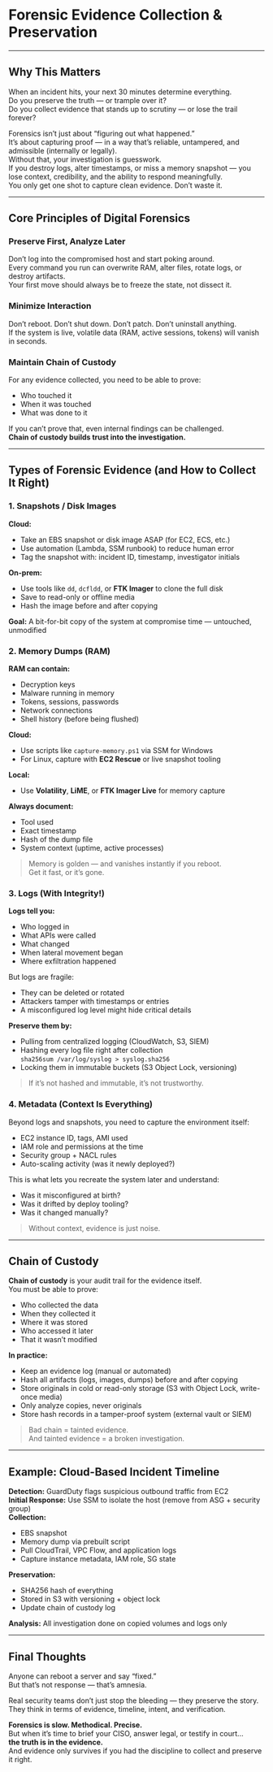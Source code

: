 # Forensic Evidence Collection & Preservation  

---

## Why This Matters

When an incident hits, your next 30 minutes determine everything.  
Do you preserve the truth — or trample over it?  
Do you collect evidence that stands up to scrutiny — or lose the trail forever?

Forensics isn’t just about “figuring out what happened.”  
It’s about capturing proof — in a way that’s reliable, untampered, and admissible (internally or legally).  
Without that, your investigation is guesswork.  
If you destroy logs, alter timestamps, or miss a memory snapshot — you lose context, credibility, and the ability to respond meaningfully.  
You only get one shot to capture clean evidence. Don’t waste it.

---

## Core Principles of Digital Forensics

### Preserve First, Analyze Later
Don’t log into the compromised host and start poking around.  
Every command you run can overwrite RAM, alter files, rotate logs, or destroy artifacts.  
Your first move should always be to freeze the state, not dissect it.

### Minimize Interaction
Don’t reboot. Don’t shut down. Don’t patch. Don’t uninstall anything.  
If the system is live, volatile data (RAM, active sessions, tokens) will vanish in seconds.

### Maintain Chain of Custody
For any evidence collected, you need to be able to prove:
- Who touched it
- When it was touched
- What was done to it

If you can’t prove that, even internal findings can be challenged.  
**Chain of custody builds trust into the investigation.**

---

## Types of Forensic Evidence (and How to Collect It Right)

### 1. Snapshots / Disk Images

**Cloud:**
- Take an EBS snapshot or disk image ASAP (for EC2, ECS, etc.)
- Use automation (Lambda, SSM runbook) to reduce human error
- Tag the snapshot with: incident ID, timestamp, investigator initials

**On-prem:**
- Use tools like `dd`, `dcfldd`, or **FTK Imager** to clone the full disk
- Save to read-only or offline media
- Hash the image before and after copying

**Goal:** A bit-for-bit copy of the system at compromise time — untouched, unmodified

### 2. Memory Dumps (RAM)

**RAM can contain:**
- Decryption keys  
- Malware running in memory  
- Tokens, sessions, passwords  
- Network connections  
- Shell history (before being flushed)  

**Cloud:**
- Use scripts like `capture-memory.ps1` via SSM for Windows
- For Linux, capture with **EC2 Rescue** or live snapshot tooling

**Local:**
- Use **Volatility**, **LiME**, or **FTK Imager Live** for memory capture

**Always document:**
- Tool used
- Exact timestamp
- Hash of the dump file
- System context (uptime, active processes)

> Memory is golden — and vanishes instantly if you reboot.  
> Get it fast, or it’s gone.

### 3. Logs (With Integrity!)

**Logs tell you:**
- Who logged in  
- What APIs were called  
- What changed  
- When lateral movement began  
- Where exfiltration happened  

But logs are fragile:
- They can be deleted or rotated
- Attackers tamper with timestamps or entries
- A misconfigured log level might hide critical details

**Preserve them by:**
- Pulling from centralized logging (CloudWatch, S3, SIEM)
- Hashing every log file right after collection  
  `sha256sum /var/log/syslog > syslog.sha256`
- Locking them in immutable buckets (S3 Object Lock, versioning)

> If it’s not hashed and immutable, it’s not trustworthy.

### 4. Metadata (Context Is Everything)

Beyond logs and snapshots, you need to capture the environment itself:
- EC2 instance ID, tags, AMI used
- IAM role and permissions at the time
- Security group + NACL rules
- Auto-scaling activity (was it newly deployed?)

This is what lets you recreate the system later and understand:
- Was it misconfigured at birth?
- Was it drifted by deploy tooling?
- Was it changed manually?

> Without context, evidence is just noise.

---

## Chain of Custody

**Chain of custody** is your audit trail for the evidence itself.  
You must be able to prove:
- Who collected the data  
- When they collected it  
- Where it was stored  
- Who accessed it later  
- That it wasn’t modified  

**In practice:**
- Keep an evidence log (manual or automated)
- Hash all artifacts (logs, images, dumps) before and after copying
- Store originals in cold or read-only storage (S3 with Object Lock, write-once media)
- Only analyze copies, never originals
- Store hash records in a tamper-proof system (external vault or SIEM)

> Bad chain = tainted evidence.  
> And tainted evidence = a broken investigation.

---

## Example: Cloud-Based Incident Timeline

**Detection:** GuardDuty flags suspicious outbound traffic from EC2  
**Initial Response:** Use SSM to isolate the host (remove from ASG + security group)  
**Collection:**
- EBS snapshot  
- Memory dump via prebuilt script  
- Pull CloudTrail, VPC Flow, and application logs  
- Capture instance metadata, IAM role, SG state  

**Preservation:**
- SHA256 hash of everything  
- Stored in S3 with versioning + object lock  
- Update chain of custody log  

**Analysis:** All investigation done on copied volumes and logs only

---

## Final Thoughts

Anyone can reboot a server and say “fixed.”  
But that’s not response — that’s amnesia.

Real security teams don’t just stop the bleeding — they preserve the story.  
They think in terms of evidence, timeline, intent, and verification.

**Forensics is slow. Methodical. Precise.**  
But when it’s time to brief your CISO, answer legal, or testify in court…  
**the truth is in the evidence.**  
And evidence only survives if you had the discipline to collect and preserve it right.
